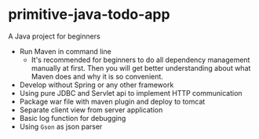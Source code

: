 # primitive-java-todo-app
A Java project for beginners

- Run Maven in command line
  - It's recommended for beginners to do all dependency management manually at first. Then you will get better understanding about what Maven does and why it is so convenient. 
- Develop without Spring or any other framework
- Using pure JDBC and Servlet api to implement HTTP communication
- Package war file with maven plugin and deploy to tomcat
- Separate client view from server application
- Basic log function for debugging
- Using `Gson` as json parser

